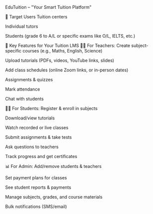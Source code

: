 EduTuition – "Your Smart Tuition Platform"

🎯 Target Users
Tuition centers

Individual tutors

Students (grade 6 to A/L or specific exams like O/L, IELTS, etc.)

🧩 Key Features for Your Tuition LMS
👩‍🏫 For Teachers:
Create subject-specific courses (e.g., Maths, English, Science)

Upload tutorials (PDFs, videos, YouTube links, slides)

Add class schedules (online Zoom links, or in-person dates)

Assignments & quizzes

Mark attendance

Chat with students

👨‍🎓 For Students:
Register & enroll in subjects

Download/view tutorials

Watch recorded or live classes

Submit assignments & take tests

Ask questions to teachers

Track progress and get certificates

📊 For Admin:
Add/remove students & teachers

Set payment plans for classes

See student reports & payments

Manage subjects, grades, and course materials

Bulk notifications (SMS/email)
